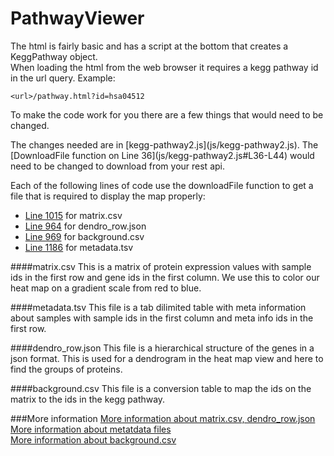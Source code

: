 # PathwayViewer

The html is fairly basic and has a script at the bottom that creates a KeggPathway object.  
When loading the html from the web browser it requires a kegg pathway id in the url query.
Example:
```
<url>/pathway.html?id=hsa04512
```
To make the code work for you there are a few things that would need to be changed.  
<!--On [line 1012](js/kegg-pathway2.js#L1012-L1055) this is where the raw data is downloaded from. -->The changes needed are in [kegg-pathway2.js](js/kegg-pathway2.js). The [DownloadFile function on Line 36](js/kegg-pathway2.js#L36-L44) would need to be changed to download from your rest api. 
Each of the following lines of code use the downloadFile function to get a file that is required to display the map properly:
* [Line 1015](js/kegg-pathway2.js#L1015) for matrix.csv
* [Line 964](js/kegg-pathway2.js#L964) for dendro_row.json
* [Line 969](js/kegg-pathway2.js#L969) for background.csv
* [Line 1186](js/kegg-pathway2.js#L1186) for metadata.tsv

####matrix.csv
This is a matrix of protein expression values with sample ids in the first row and gene ids in the first column. We use this to color our heat map on a gradient scale from red to blue.

####metadata.tsv
This file is a tab dilimited table with meta information about samples with sample ids in the first column and meta info ids in the first row.

####dendro_row.json
This file is a hierarchical structure of the genes in a json format. This is used for a dendrogram in the heat map view and here to find the groups of proteins.

####background.csv
This file is a conversion table to map the ids on the matrix to the ids in the kegg pathway.

###More information
[More information about matrix.csv, dendro_row.json](https://github.com/ActiveDataBio/adbio_tutorial/blob/master/tutorial_1_generate_rdata.ipynb)  
[More information about metatdata files](https://github.com/ActiveDataBio/adbio_tutorial/blob/master/tutorial_2_metadata.ipynb)  
[More information about background.csv](https://github.com/ActiveDataBio/adbio_tutorial/blob/master/background.md)  
